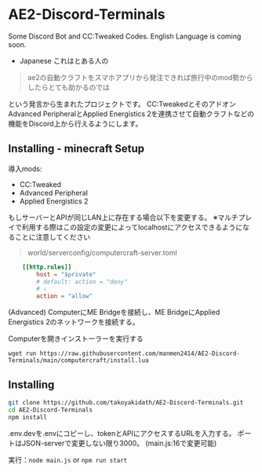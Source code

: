 # AE2-Discord-Terminals
Some Discord Bot and CC:Tweaked Codes.
English Language is coming soon.

- Japanese
これはとある人の
> ae2の自動クラフトをスマホアプリから発注できれば旅行中のmod勢からしたらとても助かるのでは

という発言から生まれたプロジェクトです。
CC:TweakedとそのアドオンAdvanced PeripheralとApplied Energistics 2を連携させて自動クラフトなどの機能をDiscord上から行えるようにします。

## Installing - minecraft Setup

導入mods:
  - CC:Tweaked
  - Advanced Peripheral
  - Applied Energistics 2

もしサーバーとAPIが同じLAN上に存在する場合以下を変更する。
※マルチプレイで利用する際はこの設定の変更によってlocalhostにアクセスできるようになることに注意してください
> world/serverconfig/computercraft-server.toml
```toml
	[[http.rules]]
		host = "$private"
        # default: action = "deny"
        # ↓
		action = "allow"
```

(Advanced) ComputerにME Bridgeを接続し、ME BridgeにApplied Energistics 2のネットワークを接続する。

Computerを開きインストーラーを実行する

`wget run https://raw.githubusercontent.com/manmen2414/AE2-Discord-Terminals/main/computercraft/install.lua`

## Installing
```sh
git clone https://github.com/takoyakidath/AE2-Discord-Terminals.git
cd AE2-Discord-Terminals
npm install
```
.env.devを.envにコピーし、tokenとAPIにアクセスするURLを入力する。
ポートはJSON-serverで変更しない限り3000。
(main.js:16で変更可能)

実行：`node main.js` or `npm run start`

